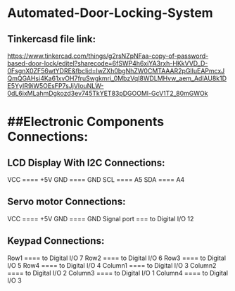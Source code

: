 # Automated-Door-Locking-System

## Tinkercasd file link:
https://www.tinkercad.com/things/g2rsNZpNFaa-copy-of-password-based-door-lock/editel?sharecode=6fSWP4h6xiYA3rxh-HKkVVD_D-0FsgnX0ZF56wtYDRE&fbclid=IwZXh0bgNhZW0CMTAAAR2pGlIuEAPmcxJQmQGAHsi4Ka61xvOH7fruSwgkmri_0MbzVqI8WDLMHvw_aem_AdlAU8k1DE5YyIR9iW5OEsFP7sJjVIouNLW-0dL6ixMLahmDgkozd3ev745TkYET83pDGOOMl-GcV1T2_80mGWOk

##Electronic Components Connections:
================
## LCD Display With I2C Connections:
  VCC ==== +5V
  GND ==== GND
  SCL  ==== A5
  SDA ==== A4
  
## Servo motor Connections:
   VCC ==== +5V
   GND ==== GND
   Signal port === to Digital I/O  12
   
## Keypad  Connections:
   Row1 ==== to Digital I/O  7
   Row2 ==== to Digital I/O  6
   Row3 ==== to Digital I/O  5
   Row4 ==== to Digital I/O  4
   Column1 ==== to Digital I/O  3
   Column2 ==== to Digital I/O  2
   Column3 ==== to Digital I/O  1
   Column4 ==== to Digital I/O  3
